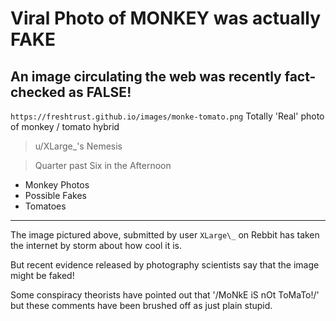 # Viral Photo of MONKEY was actually FAKE

## An image circulating the web was recently fact-checked as FALSE!

`https://freshtrust.github.io/images/monke-tomato.png` Totally 'Real' photo of monkey / tomato hybrid

> u/XLarge_'s Nemesis

> Quarter past Six in the Afternoon

- Monkey Photos
- Possible Fakes
- Tomatoes

---

The image pictured above, submitted by user `XLarge\_` on Rebbit has taken the internet by storm about how cool it is.

But recent evidence released by photography scientists say that the image might be faked!

Some conspiracy theorists have pointed out that '/MoNkE iS nOt ToMaTo!/' but these comments have been brushed off as just plain stupid. 